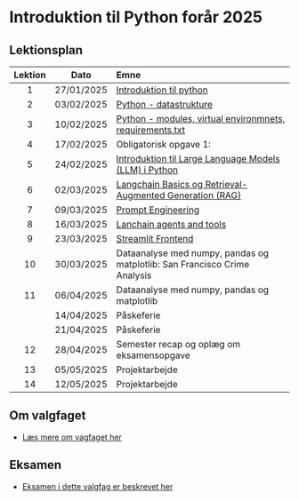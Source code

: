 # Introduktion til Python forår 2025    

## Lektionsplan

| Lektion |    Dato    |       Emne                            |
|:-----:|:---------:|:----------------------------------------------------------|
|    1    | 27/01/2025 | [Introduktion til python](lessons/ses1.md)                |
|    2    | 03/02/2025 | [Python - datastrukture](lessons/ses2.md)                 |
|    3    | 10/02/2025 | [Python - modules, virtual environmnets, requirements.txt](lessons/ses3.md)|
|    4    | 17/02/2025 | Obligatorisk opgave 1:                          |
|    5    | 24/02/2025 | [Introduktion til Large Language Models (LLM) i Python](lessons/ses5.md)     |
|    6    | 02/03/2025 | [Langchain Basics og Retrieval-Augmented Generation (RAG)](lessons/ses6.md)                               |
|    7    | 09/03/2025 | [Prompt Engineering](lessons/ses7.md)           |
|    8    | 16/03/2025 | [Lanchain agents and tools]()|
|    9    | 23/03/2025 | [Streamlit Frontend]()|
|   10    | 30/03/2025 | Dataanalyse med numpy, pandas og matplotlib: San Francisco Crime Analysis|
|   11    | 06/04/2025 | Dataanalyse med numpy, pandas og matplotlib |
|   | 14/04/2025 | Påskeferie |
|    | 21/04/2025 | Påskeferie |
|   12    | 28/04/2025 | Semester recap og oplæg om eksamensopgave |
|   13    | 05/05/2025 | Projektarbejde                                            |
|   14    | 12/05/2025 | Projektarbejde                                            |

## Om valgfaget
* [Læs mere om vagfaget her](lessons/about_this_elective.md)

## Eksamen
* [Eksamen i dette valgfag er beskrevet her](lessons/exam.md)
